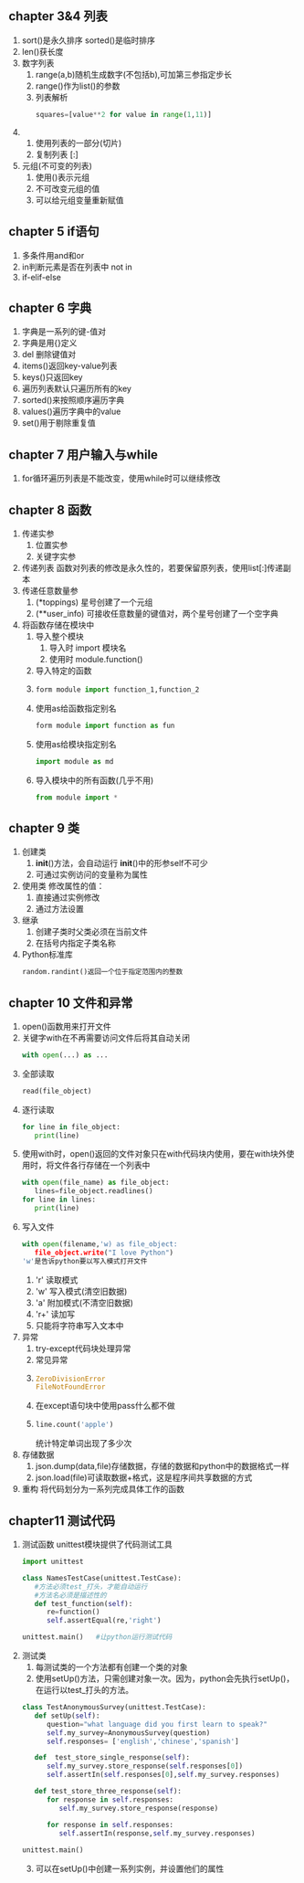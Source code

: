 ## chapter 3&4  列表
1. sort()是永久排序
   sorted()是临时排序
2. len()获长度
3. 数字列表
   1. range(a,b)随机生成数字(不包括b),可加第三参指定步长
   2. range()作为list()的参数
   3. 列表解析
        ```python
        squares=[value**2 for value in range(1,11)]
        ```
4. 1. 使用列表的一部分(切片)
    2. 复制列表 [:]
5. 元组(不可变的列表)
   1. 使用()表示元组
   2. 不可改变元组的值
   3. 可以给元组变量重新赋值

## chapter 5  if语句
1. 多条件用and和or
2. in判断元素是否在列表中
   not in
3. if-elif-else


## chapter 6  字典
1. 字典是一系列的键-值对
2. 字典是用{}定义
3. del 删除键值对
4. items()返回key-value列表
5. keys()只返回key
6. 遍历列表默认只遍历所有的key
7. sorted()来按照顺序遍历字典
8. values()遍历字典中的value
9. set()用于剔除重复值


## chapter 7  用户输入与while
1. for循环遍历列表是不能改变，使用while时可以继续修改

## chapter 8  函数
1. 传递实参
   1. 位置实参
   2. 关键字实参
2. 传递列表
   函数对列表的修改是永久性的，若要保留原列表，使用list[:]传递副本
3. 传递任意数量参
   1. (*toppings) 星号创建了一个元组
   2. (**user_info) 可接收任意数量的键值对，两个星号创建了一个空字典
4. 将函数存储在模块中
   1. 导入整个模块 
      1. 导入时 import 模块名
      2. 使用时 module.function()
   2. 导入特定的函数
   3. ``` python
      form module import function_1,function_2
      ```
   4. 使用as给函数指定别名
      ```python
      form module import function as fun
      ```
   5. 使用as给模块指定别名
      ```python
      import module as md
      ```
   6. 导入模块中的所有函数(几乎不用)
      ```python
      from module import *
      ```


## chapter 9  类
1. 创建类
   1. __init__()方法，会自动运行
      __init__()中的形参self不可少
   2. 可通过实例访问的变量称为属性
2. 使用类
   修改属性的值：
   1. 直接通过实例修改
   2. 通过方法设置
3. 继承
   1. 创建子类时父类必须在当前文件
   2. 在括号内指定子类名称
4. Python标准库
   ```python
   random.randint()返回一个位于指定范围内的整数
   ```

## chapter 10  文件和异常
1. open()函数用来打开文件
2. 关键字with在不再需要访问文件后将其自动关闭 
   ```python
   with open(...) as ... 
   ```
3. 全部读取 
   ```python
   read(file_object)
   ```
4. 逐行读取
   ```python
   for line in file_object:
      print(line)
   ```
5. 使用with时，open()返回的文件对象只在with代码块内使用，要在with块外使用时，将文件各行存储在一个列表中
   ```python
   with open(file_name) as file_object:
      lines=file_object.readlines()
   for line in lines:
      print(line)
   ```
6. 写入文件
   ```python
   with open(filename,'w) as file_object:
      file_object.write("I love Python")
   'w'是告诉python要以写入模式打开文件
   ```
   1. 'r' 读取模式
   2. 'w' 写入模式(清空旧数据)
   3. 'a' 附加模式(不清空旧数据)
   4. 'r+' 读加写
   5. 只能将字符串写入文本中
7. 异常
   1. try-except代码块处理异常
   2. 常见异常
   3. ```python
      ZeroDivisionError
      FileNotFoundError
      ```
   4. 在except语句块中使用pass什么都不做
   5. ```python
      line.count('apple')
      ```
      统计特定单词出现了多少次
8. 存储数据
   1. json.dump(data,file)存储数据，存储的数据和python中的数据格式一样
   2. json.load(file)可读取数据+格式，这是程序间共享数据的方式
9. 重构
   将代码划分为一系列完成具体工作的函数


## chapter11  测试代码 
1. 测试函数
   unittest模块提供了代码测试工具
   ```python
   import unittest
   
   class NamesTestCase(unittest.TestCase):
      #方法必须test_打头，才能自动运行
      #方法名必须是描述性的
      def test_function(self):  
         re=function()
         self.assertEqual(re,'right')
   
   unittest.main()   #让python运行测试代码
   ```
2. 测试类
   1. 每测试类的一个方法都有创建一个类的对象
   2. 使用setUp()方法，只需创建对象一次。因为，python会先执行setUp()，在运行以test_打头的方法。
   ```python
   class TestAnonymousSurvey(unittest.TestCase):
      def setUp(self):    
         question="what language did you first learn to speak?"
         self.my_survey=AnonymousSurvey(question)
         self.responses= ['english','chinese','spanish']

      def  test_store_single_response(self): 
         self.my_survey.store_response(self.responses[0])
         self.assertIn(self.responses[0],self.my_survey.responses)

      def test_store_three_response(self):
         for response in self.responses:
            self.my_survey.store_response(response)

         for response in self.responses:
            self.assertIn(response,self.my_survey.responses)
            
   unittest.main()
   ```
   3. 可以在setUp()中创建一系列实例，并设置他们的属性

      
